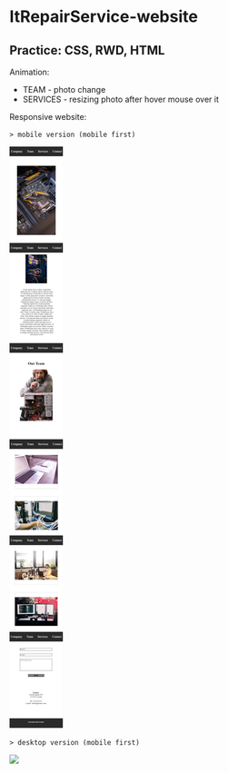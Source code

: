 # ItRepairService-website

## Practice: CSS, RWD, HTML


Animation:

* TEAM - photo change
* SERVICES - resizing photo after hover mouse over it


Responsive website:
```
> mobile version (mobile first)
```
![](https://github.com/mioko1/ItRepairService-Website/blob/master/view/mobileVersion.png)
```
> desktop version (mobile first)
```
![](https://github.com/mioko1/ItRepairService-Website/blob/master/view/desktopVersion.png)

